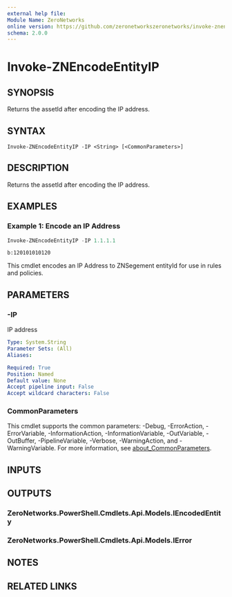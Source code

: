 ```yaml
---
external help file:
Module Name: ZeroNetworks
online version: https://github.com/zeronetworkszeronetworks/invoke-znencodeentityip
schema: 2.0.0
---
```


# Invoke-ZNEncodeEntityIP

## SYNOPSIS
Returns the assetId after encoding the IP address.

## SYNTAX

```
Invoke-ZNEncodeEntityIP -IP <String> [<CommonParameters>]
```

## DESCRIPTION
Returns the assetId after encoding the IP address.

## EXAMPLES

### Example 1: Encode an IP Address
```powershell
Invoke-ZNEncodeEntityIP -IP 1.1.1.1
```

```output
b:120101010120
```

This cmdlet encodes an IP Address to ZNSegement entityId for use in rules and policies.

## PARAMETERS

### -IP
IP address

```yaml
Type: System.String
Parameter Sets: (All)
Aliases:

Required: True
Position: Named
Default value: None
Accept pipeline input: False
Accept wildcard characters: False
```

### CommonParameters
This cmdlet supports the common parameters: -Debug, -ErrorAction, -ErrorVariable, -InformationAction, -InformationVariable, -OutVariable, -OutBuffer, -PipelineVariable, -Verbose, -WarningAction, and -WarningVariable. For more information, see [about_CommonParameters](http://go.microsoft.com/fwlink/?LinkID=113216).

## INPUTS

## OUTPUTS

### ZeroNetworks.PowerShell.Cmdlets.Api.Models.IEncodedEntity

### ZeroNetworks.PowerShell.Cmdlets.Api.Models.IError

## NOTES

## RELATED LINKS

